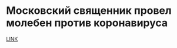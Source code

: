 # Московский священник провел молебен против коронавируса



[LINK](https://varlamov.ru/3768227.html)